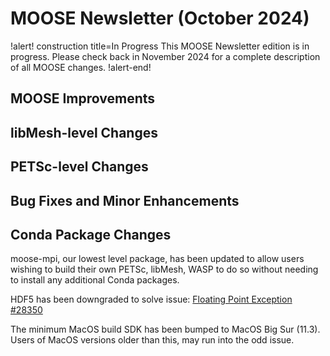 # MOOSE Newsletter (October 2024)

!alert! construction title=In Progress
This MOOSE Newsletter edition is in progress. Please check back in November 2024
for a complete description of all MOOSE changes.
!alert-end!

## MOOSE Improvements

## libMesh-level Changes

## PETSc-level Changes

## Bug Fixes and Minor Enhancements

## Conda Package Changes

moose-mpi, our lowest level package, has been updated to allow users wishing to
build their own PETSc, libMesh, WASP to do so without needing to install any
additional Conda packages.

HDF5 has been downgraded to solve issue: [Floating Point Exception #28350](https://github.com/idaholab/moose/issues/28350)

The minimum MacOS build SDK has been bumped to MacOS Big Sur (11.3). Users of
MacOS versions older than this, may run into the odd issue.
